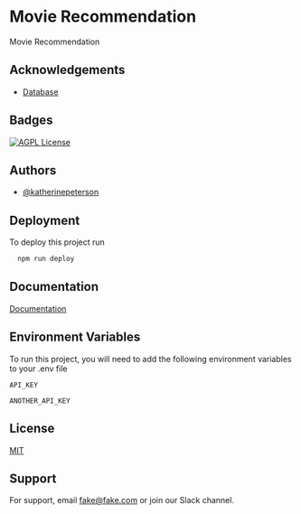 # Movie Recommendation

Movie Recommendation

## Acknowledgements

- [Database](https://www.kaggle.com/datasets/kanametov/movies-recomendation-system?select=README.txt)

## Badges

[![AGPL License](https://img.shields.io/badge/license-AGPL-blue.svg)](http://www.gnu.org/licenses/agpl-3.0)

## Authors

- [@katherinepeterson](https://www.github.com/octokatherine)

## Deployment

To deploy this project run

```bash
  npm run deploy
```

## Documentation

[Documentation](https://linktodocumentation)

## Environment Variables

To run this project, you will need to add the following environment variables to your .env file

`API_KEY`

`ANOTHER_API_KEY`

## License

[MIT](https://choosealicense.com/licenses/mit/)

## Support

For support, email fake@fake.com or join our Slack channel.

